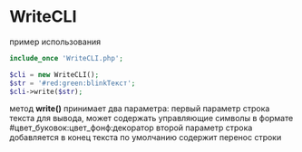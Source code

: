 # WriteCLI
пример использования
```php
include_once 'WriteCLI.php';

$cli = new WriteCLI();
$str = '#red:green:blinkТекст';
$cli->write($str);
```
метод **write()** принимает два параметра:
первый параметр строка текста для вывода,
 может содержать управляющие символы в формате #цвет_буковок:цвет_фонф:декоратор
второй параметр строка добавляется в конец текста
 по умолчанию содержит перенос строки
